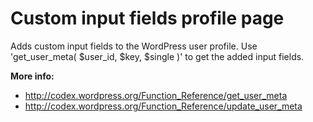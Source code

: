 Custom input fields profile page
=======
Adds custom input fields to the WordPress user profile.
Use 'get_user_meta( $user_id, $key, $single )' to get the added input fields.

**More info:**
* http://codex.wordpress.org/Function_Reference/get_user_meta
* http://codex.wordpress.org/Function_Reference/update_user_meta